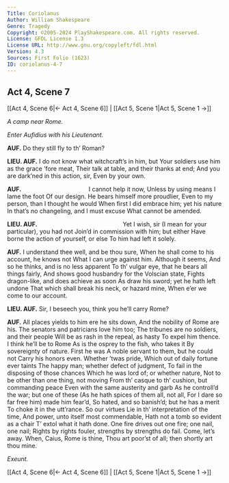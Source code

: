 ```yaml
---
Title: Coriolanus
Author: William Shakespeare
Genre: Tragedy
Copyright: ©2005-2024 PlayShakespeare.com. All rights reserved.
License: GFDL License 1.3
License URL: http://www.gnu.org/copyleft/fdl.html
Version: 4.3
Sources: First Folio (1623)
ID: coriolanus-4-7
---
```


## Act 4, Scene 7
[[Act 4, Scene 6|← Act 4, Scene 6]] | [[Act 5, Scene 1|Act 5, Scene 1 →]]

*A camp near Rome.*

*Enter Aufidius with his Lieutenant.*

**AUF.**
Do they still fly to th’ Roman?

**LIEU. AUF.**
I do not know what witchcraft’s in him, but
Your soldiers use him as the grace ’fore meat,
Their talk at table, and their thanks at end;
And you are dark’ned in this action, sir,
Even by your own.

**AUF.**
           I cannot help it now,
Unless by using means I lame the foot
Of our design. He bears himself more proudlier,
Even to my person, than I thought he would
When first I did embrace him; yet his nature
In that’s no changeling, and I must excuse
What cannot be amended.

**LIEU. AUF.**
              Yet I wish, sir
(I mean for your particular), you had not
Join’d in commission with him; but either
Have borne the action of yourself, or else
To him had left it solely.

**AUF.**
I understand thee well, and be thou sure,
When he shall come to his account, he knows not
What I can urge against him. Although it seems,
And so he thinks, and is no less apparent
To th’ vulgar eye, that he bears all things fairly,
And shows good husbandry for the Volscian state,
Fights dragon-like, and does achieve as soon
As draw his sword; yet he hath left undone
That which shall break his neck, or hazard mine,
When e’er we come to our account.

**LIEU. AUF.**
Sir, I beseech you, think you he’ll carry Rome?

**AUF.**
All places yields to him ere he sits down,
And the nobility of Rome are his.
The senators and patricians love him too;
The tribunes are no soldiers, and their people
Will be as rash in the repeal, as hasty
To expel him thence. I think he’ll be to Rome
As is the osprey to the fish, who takes it
By sovereignty of nature. First he was
A noble servant to them, but he could not
Carry his honors even. Whether ’twas pride,
Which out of daily fortune ever taints
The happy man; whether defect of judgment,
To fail in the disposing of those chances
Which he was lord of; or whether nature,
Not to be other than one thing, not moving
From th’ casque to th’ cushion, but commanding peace
Even with the same austerity and garb
As he controll’d the war; but one of these
(As he hath spices of them all, not all,
For I dare so far free him) made him fear’d,
So hated, and so banish’d; but he has a merit
To choke it in the utt’rance. So our virtues
Lie in th’ interpretation of the time,
And power, unto itself most commendable,
Hath not a tomb so evident as a chair
T’ extol what it hath done.
One fire drives out one fire; one nail, one nail;
Rights by rights fouler, strengths by strengths do fail.
Come, let’s away. When, Caius, Rome is thine,
Thou art poor’st of all; then shortly art thou mine.

*Exeunt.*

[[Act 4, Scene 6|← Act 4, Scene 6]] | [[Act 5, Scene 1|Act 5, Scene 1 →]]